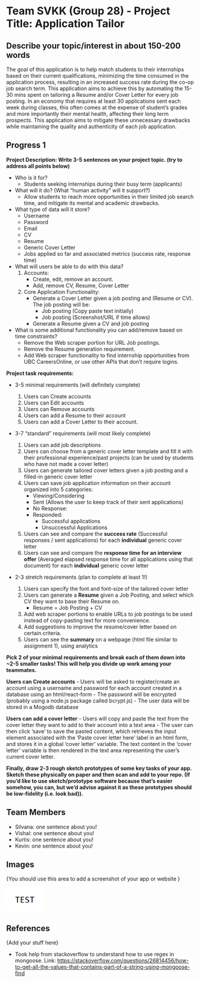 # Team SVKK (Group 28) - Project Title: Application Tailor

## Describe your topic/interest in about 150-200 words
The goal of this application is to help match students to their internships based on their current qualifications, minimizing the time consumed in the application process, resulting in an increased success rate during the co-op job search term. This application aims to achieve this by automating the 15-30 mins spent on tailoring a Resume and/or Cover Letter for every job posting. In an economy that requires at least 30 applications sent each week during classes, this often comes at the expense of student’s grades and more importantly their mental health, affecting their long term prospects. This application aims to mitigate these unnecessary drawbacks while maintaining the quality and authenticity of each job application.


## Progress 1 
**Project Description: Write 3-5 sentences on your project topic. (try to address all points below)**
- Who is it for?
    - Students seeking internships during their busy term (applicants)
- What will it do? (What “human activity” will it support?)
    - Allow students to reach more opportunities in their limited job search time, and mitigate its mental and academic drawbacks.
- What type of data will it store?
    - Username
    - Password
    - Email
    - CV
    - Resume
    - Generic Cover Letter
    - Jobs applied so far and associated metrics (success rate, response time)
- What will users be able to do with this data?
    1. Accounts: 
        - Create, edit, remove an account.
        - Add, remove CV, Resume, Cover Letter
    2. Core Application Functionality:
        - Generate a Cover Letter given a job posting and (Resume or CV).  The job posting will be:
            - Job posting (Copy paste text initially)
            - Job posting (Screenshot/URL if time allows)
        - Generate a Resume given a CV and job posting
- What is some additional functionality you can add/remove based on time constraints?
    - Remove the Web scraper portion for URL Job postings. 
    - Remove the Resume generation requirement.
    - Add Web scraper functionality to find internship opportunities from UBC CareersOnline, or use other APIs that don’t require logins.
 
**Project task requirements:**
- 3-5 minimal requirements (will definitely complete)
  1. Users can Create accounts
  2. Users can Edit accounts
  3. Users can Remove accounts
  4. Users can add a Resume to their account
  5. Users can add a Cover Letter to their account.
     
- 3-7 “standard” requirements (will most likely complete)
  1. Users can add job descriptions 
  2. Users can choose from a generic cover letter template and fill it with their professional experience/past projects (can be used by students who have not made a cover letter)
  3. Users can generate tailored cover letters given a job posting and a filled-in generic cover letter
  4. Users can save job application information on their account organized into 5 categories:
      - Viewing/Considering
      - Sent (Allows the user to keep track of their sent applications)
      - No Response:
      - Responded: 
          - Successful applications
          - Unsuccessful Applications
  5. Users can see and compare the **success rate** (Successful responses / sent applications) for each **individual** generic cover letter
  6. Users can see and compare the **response time for an interview offer** (Averaged elapsed response time for all applications using that document) for each **individual** generic cover letter
     
- 2-3 stretch requirements (plan to complete at least 1!)
  1. Users can specify the font and font-size of the tailored cover letter
  2. Users can generate a **Resume** given a Job Posting, and select which CV they want to base their Resume on.	
      - Resume = Job Posting + CV	
  3. Add web scraper portions to enable URLs to job postings to be used instead of copy-pasting text for more convenience. 
  4. Add suggestions to improve the resume/cover letter based on certain criteria. 
  5. Users can see the **summary** on a webpage (html file similar to assignment 1), using analytics
     
**Pick 2 of your minimal requirements and break each of them down into ~2-5 smaller tasks!
This will help you divide up work among your teammates.**

  **Users can Create accounts**
    - Users will be asked to register/create an account using a username and password for each account created in a database using an html/react-form
    - The password will be encrypted (probably using a node.js package called bcrypt.js)
    - The user data will be stored in a Mogodb database
      
  **Users can add a cover letter**
    - Users will copy and paste the text from the cover letter they want to add to their account into a text area 
    - The user can then click ‘save’ to save the pasted content, which retrieves the input element associated with the ‘Paste cover letter here’ label in an html form, and stores it in a global ‘cover letter’ 
      variable. The text content in the ‘cover letter’ variable is then rendered in the text area representing the user’s current cover letter.


<b> Finally, draw 2-3 rough sketch prototypes of some key tasks of your app. Sketch these physically on paper and then scan and add to your repo. (If you’d like to use sketch/prototype software because that’s easier somehow, you can, but we’d advise against it as these prototypes should be low-fidelity (i.e. look bad)). </b>


    
  
  
  ## Team Members

- Silvana: one sentence about you!
- Vishal: one sentence about you!
- Kurtis: one sentence about you!
- Kevin: one sentence about you!

## Images

{You should use this area to add a screenshot of your app or website }

<img src ="images/test.png" width="100px">

## References

{Add your stuff here}

- Took help from stackoverflow to understand how to use regex in mongoose. Link: https://stackoverflow.com/questions/26814456/how-to-get-all-the-values-that-contains-part-of-a-string-using-mongoose-find
    



